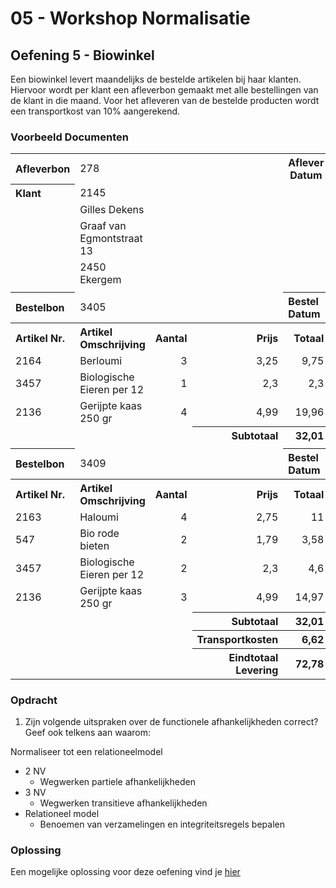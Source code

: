 # 05 - Workshop Normalisatie

## Oefening 5 - Biowinkel
Een biowinkel levert maandelijks de bestelde artikelen bij haar klanten. Hiervoor wordt per klant een afleverbon gemaakt met alle bestellingen van de klant in die maand. Voor het afleveren van de bestelde producten wordt een transportkost van 10% aangerekend.

### Voorbeeld Documenten
<body>
    <table>
        <tbody>
            <!-- Afleverbon -->
            <tr>
                <th align="left">Afleverbon</th>
                <td>278</td>
                <td>&nbsp;</td>
                <td>&nbsp;</td>
                <th>Aflever Datum</th>
                <td>30/06/2015</td>
            </tr>
            <!-- Klant Informatie -->
            <tr>
                <th align="left">Klant</th>
                <td>2145</td>
                <td colspan="4">&nbsp;</td>
            </tr>
            <tr>
                <td>&nbsp;</td>
                <td>Gilles Dekens</td>
                <td colspan="4">&nbsp;</td>
            </tr>
            <tr>
                <td>&nbsp;</td>
                <td>Graaf van Egmontstraat 13</td>
                <td colspan="4">&nbsp;</td>
            </tr>
            <tr>
                <td>&nbsp;</td>
                <td>2450 Ekergem</td>
                <td colspan="4">&nbsp;</td>
            </tr>
            <tr>
                <td colspan="6"></td>
            </tr>
            <!-- Bestelbonnen -->
            <!-- Eerste Bestelbon -->
            <tr>
                <th align="left">Bestelbon</th>
                <td>3405</td>
                <td>&nbsp;</td>
                <td>&nbsp;</td>
                <th align="left">Bestel Datum</th>
                <td>15/06/2015</td>
            </tr>
            <tr>
                <th align="left">Artikel Nr.</th>
                <th align="left">Artikel Omschrijving</th>
                <th align="right">Aantal</th>
                <th align="right">Prijs</th>
                <th align="right">Totaal</th>
                <th>&nbsp;</th>
            </tr>
            <tr>
                <td>2164</td>
                <td>Berloumi</td>
                <td align="right">3</td>
                <td align="right">3,25</td>
                <td align="right">9,75</td>
                <td>&nbsp;</td>
            </tr>
            <tr>
                <td>3457</td>
                <td>Biologische Eieren per 12</td>
                <td align="right">1</td>
                <td align="right">2,3</td>
                <td align="right">2,3</td>
                <td>&nbsp;</td>
            </tr>
            <tr>
                <td>2136</td>
                <td>Gerijpte kaas 250 gr</td>
                <td align="right">4</td>
                <td align="right">4,99</td>
                <td align="right">19,96</td>
                <td>&nbsp;</td>
            </tr>
            <tr>
                <td colspan="3"></td>
                <th align="right">Subtotaal</th>
                <th align="right">32,01</th>
                <td>&nbsp;</td>
            </tr>
            <tr>
                <td colspan="6"></td>
            </tr>
            <!-- Tweede Bestelbon -->
            <tr>
                <th align="left">Bestelbon</th>
                <td>3409</td>
                <td>&nbsp;</td>
                <td>&nbsp;</td>
                <th align="left">Bestel Datum</th>
                <td>23/06/2015</td>
            </tr>
            <tr>
                <th align="left">Artikel Nr.</th>
                <th align="left">Artikel Omschrijving</th>
                <th align="right">Aantal</th>
                <th align="right">Prijs</th>
                <th align="right">Totaal</th>
                <th>&nbsp;</th>
            </tr>
            <tr>
                <td>2163</td>
                <td>Haloumi</td>
                <td align="right">4</td>
                <td align="right">2,75</td>
                <td align="right">11</td>
                <td>&nbsp;</td>
            </tr>
            <tr>
                <td>547</td>
                <td>Bio rode bieten</td>
                <td align="right">2</td>
                <td align="right">1,79</td>
                <td align="right">3,58</td>
                <td>&nbsp;</td>
            </tr>
            <tr>
                <td>3457</td>
                <td>Biologische Eieren per 12</td>
                <td align="right">2</td>
                <td align="right">2,3</td>
                <td align="right">4,6</td>
                <td>&nbsp;</td>
            </tr>
            <tr>
                <td>2136</td>
                <td>Gerijpte kaas 250 gr</td>
                <td align="right">3</td>
                <td align="right">4,99</td>
                <td align="right">14,97</td>
                <td>&nbsp;</td>
            </tr>
            <tr>
                <td colspan="3"></td>
                <th align="right">Subtotaal</th>
                <th align="right">32,01</th>
                <td>&nbsp;</td>
            </tr>
            <tr>
                <td colspan="3"></td>
                <th align="right">Transportkosten</th>
                <th align="right">6,62</th>
                <td>&nbsp;</td>
            </tr>
            <tr>
                <td colspan="3"></td>
                <th align="right">Eindtotaal Levering</th>
                <th align="right">72,78</th>
                <td>&nbsp;</td>
            </tr>
        </tbody>
    </table>
</body>


### Opdracht
1. Zijn volgende uitspraken over de functionele afhankelijkheden correct? Geef ook telkens aan waarom:






Normaliseer tot een relationeelmodel
- 2 NV
    - Wegwerken partiele afhankelijkheden
- 3 NV
    - Wegwerken transitieve afhankelijkheden
- Relationeel model
    - Benoemen van verzamelingen en integriteitsregels bepalen

### Oplossing
Een mogelijke oplossing voor deze oefening vind je [hier](../solutions/exercise-4.md)